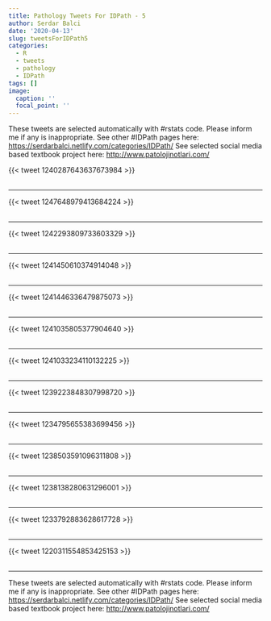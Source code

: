 ```yaml
---
title: Pathology Tweets For IDPath - 5
author: Serdar Balci
date: '2020-04-13'
slug: tweetsForIDPath5
categories:
  - R
  - tweets
  - pathology
  - IDPath
tags: []
image:
  caption: ''
  focal_point: ''
---
```



These tweets are selected automatically with #rstats code. Please inform me if any is inappropriate.
See other #IDPath pages here: https://serdarbalci.netlify.com/categories/IDPath/ 
See selected social media based textbook project here: http://www.patolojinotlari.com/

{{< tweet 1240287643637673984 >}}
<br>
<br>
<hr>
{{< tweet 1247648979413684224 >}}
<br>
<br>
<hr>
{{< tweet 1242293809733603329 >}}
<br>
<br>
<hr>
{{< tweet 1241450610374914048 >}}
<br>
<br>
<hr>
{{< tweet 1241446336479875073 >}}
<br>
<br>
<hr>
{{< tweet 1241035805377904640 >}}
<br>
<br>
<hr>
{{< tweet 1241033234110132225 >}}
<br>
<br>
<hr>
{{< tweet 1239223848307998720 >}}
<br>
<br>
<hr>
{{< tweet 1234795655383699456 >}}
<br>
<br>
<hr>
{{< tweet 1238503591096311808 >}}
<br>
<br>
<hr>
{{< tweet 1238138280631296001 >}}
<br>
<br>
<hr>
{{< tweet 1233792883628617728 >}}
<br>
<br>
<hr>
{{< tweet 1220311554853425153 >}}
<br>
<br>
<hr>


These tweets are selected automatically with #rstats code. Please inform me if any is inappropriate.
See other #IDPath pages here: https://serdarbalci.netlify.com/categories/IDPath/ 
See selected social media based textbook project here: http://www.patolojinotlari.com/
